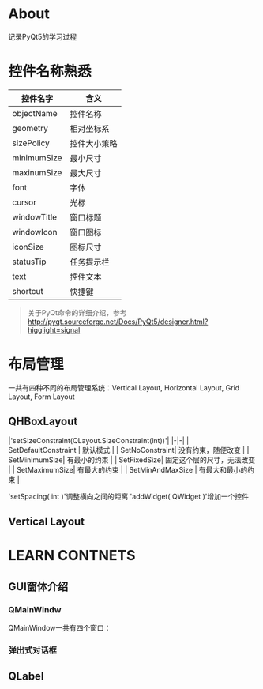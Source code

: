 # About
记录PyQt5的学习过程
# 控件名称熟悉
| 控件名字 | 含义 | 
| -|-|
| objectName | 控件名称 |
| geometry | 相对坐标系 |
| sizePolicy | 控件大小策略 | 
| minimumSize | 最小尺寸 |
| maxinumSize | 最大尺寸 |
| font | 字体 |
| cursor | 光标 |
| windowTitle | 窗口标题 |
| windowIcon | 窗口图标 |
| iconSize | 图标尺寸 |
| statusTip | 任务提示栏 |
| text | 控件文本 |
| shortcut | 快捷键 |
> 关于PyQt命令的详细介绍，参考<http://pyqt.sourceforge.net/Docs/PyQt5/designer.html?higglight=signal>

# 布局管理
一共有四种不同的布局管理系统：Vertical Layout, Horizontal Layout, Grid Layout, Form Layout

## QHBoxLayout
|'setSizeConstraint(QLayout.SizeConstraint(int))'|
|-|-|
| SetDefaultConstraint | 默认模式 |
| SetNoConstraint| 没有约束，随便改变 |
| SetMinimumSize| 有最小的约束 |
| SetFixedSize| 固定这个层的尺寸，无法改变 |
| SetMaximumSize| 有最大的约束 |
| SetMinAndMaxSize | 有最大和最小的约束 |

'setSpacing( int )'调整横向之间的距离
'addWidget( QWidget )'增加一个控件



## Vertical Layout


# LEARN CONTNETS
## GUI窗体介绍
### QMainWindw
QMainWindow一共有四个窗口：

### 弹出式对话框

## QLabel
